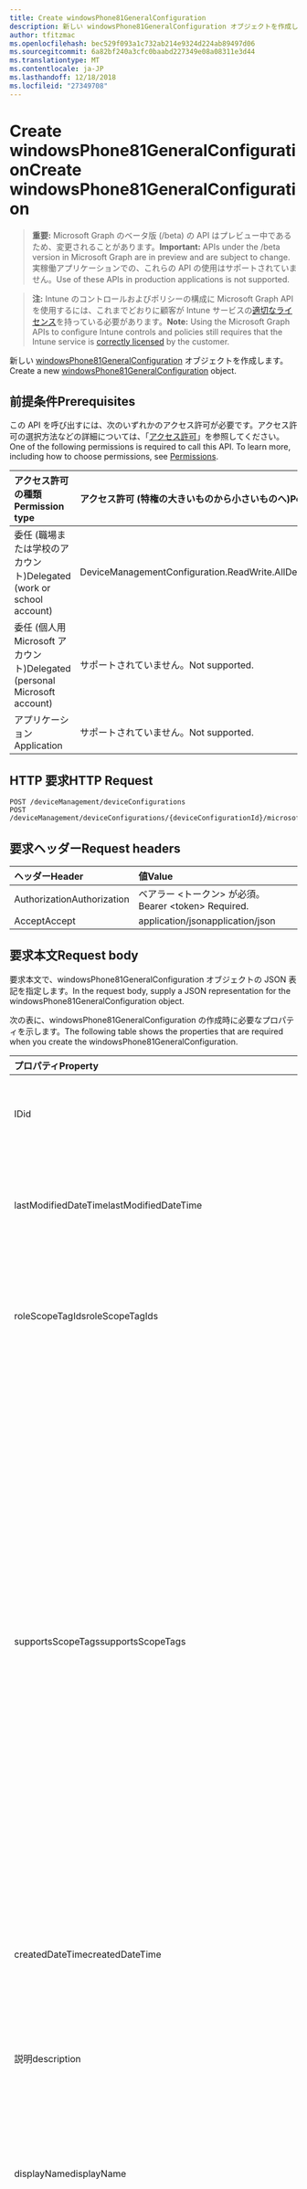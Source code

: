 ```yaml
---
title: Create windowsPhone81GeneralConfiguration
description: 新しい windowsPhone81GeneralConfiguration オブジェクトを作成します。
author: tfitzmac
ms.openlocfilehash: bec529f093a1c732ab214e9324d224ab89497d06
ms.sourcegitcommit: 6a82bf240a3cfc0baabd227349e08a08311e3d44
ms.translationtype: MT
ms.contentlocale: ja-JP
ms.lasthandoff: 12/18/2018
ms.locfileid: "27349708"
---
```

# <a name="create-windowsphone81generalconfiguration"></a><span data-ttu-id="ffe23-103">Create windowsPhone81GeneralConfiguration</span><span class="sxs-lookup"><span data-stu-id="ffe23-103">Create windowsPhone81GeneralConfiguration</span></span>

> <span data-ttu-id="ffe23-104">**重要:** Microsoft Graph のベータ版 (/beta) の API はプレビュー中であるため、変更されることがあります。</span><span class="sxs-lookup"><span data-stu-id="ffe23-104">**Important:** APIs under the /beta version in Microsoft Graph are in preview and are subject to change.</span></span> <span data-ttu-id="ffe23-105">実稼働アプリケーションでの、これらの API の使用はサポートされていません。</span><span class="sxs-lookup"><span data-stu-id="ffe23-105">Use of these APIs in production applications is not supported.</span></span>

> <span data-ttu-id="ffe23-106">**注:** Intune のコントロールおよびポリシーの構成に Microsoft Graph API を使用するには、これまでどおりに顧客が Intune サービスの[適切なライセンス](https://go.microsoft.com/fwlink/?linkid=839381)を持っている必要があります。</span><span class="sxs-lookup"><span data-stu-id="ffe23-106">**Note:** Using the Microsoft Graph APIs to configure Intune controls and policies still requires that the Intune service is [correctly licensed](https://go.microsoft.com/fwlink/?linkid=839381) by the customer.</span></span>

<span data-ttu-id="ffe23-107">新しい [windowsPhone81GeneralConfiguration](../resources/intune-deviceconfig-windowsphone81generalconfiguration.md) オブジェクトを作成します。</span><span class="sxs-lookup"><span data-stu-id="ffe23-107">Create a new [windowsPhone81GeneralConfiguration](../resources/intune-deviceconfig-windowsphone81generalconfiguration.md) object.</span></span>
## <a name="prerequisites"></a><span data-ttu-id="ffe23-108">前提条件</span><span class="sxs-lookup"><span data-stu-id="ffe23-108">Prerequisites</span></span>
<span data-ttu-id="ffe23-p102">この API を呼び出すには、次のいずれかのアクセス許可が必要です。アクセス許可の選択方法などの詳細については、「[アクセス許可](/graph/permissions-reference)」を参照してください。</span><span class="sxs-lookup"><span data-stu-id="ffe23-p102">One of the following permissions is required to call this API. To learn more, including how to choose permissions, see [Permissions](/graph/permissions-reference).</span></span>

|<span data-ttu-id="ffe23-111">アクセス許可の種類</span><span class="sxs-lookup"><span data-stu-id="ffe23-111">Permission type</span></span>|<span data-ttu-id="ffe23-112">アクセス許可 (特権の大きいものから小さいものへ)</span><span class="sxs-lookup"><span data-stu-id="ffe23-112">Permissions (from most to least privileged)</span></span>|
|:---|:---|
|<span data-ttu-id="ffe23-113">委任 (職場または学校のアカウント)</span><span class="sxs-lookup"><span data-stu-id="ffe23-113">Delegated (work or school account)</span></span>|<span data-ttu-id="ffe23-114">DeviceManagementConfiguration.ReadWrite.All</span><span class="sxs-lookup"><span data-stu-id="ffe23-114">DeviceManagementConfiguration.ReadWrite.All</span></span>|
|<span data-ttu-id="ffe23-115">委任 (個人用 Microsoft アカウント)</span><span class="sxs-lookup"><span data-stu-id="ffe23-115">Delegated (personal Microsoft account)</span></span>|<span data-ttu-id="ffe23-116">サポートされていません。</span><span class="sxs-lookup"><span data-stu-id="ffe23-116">Not supported.</span></span>|
|<span data-ttu-id="ffe23-117">アプリケーション</span><span class="sxs-lookup"><span data-stu-id="ffe23-117">Application</span></span>|<span data-ttu-id="ffe23-118">サポートされていません。</span><span class="sxs-lookup"><span data-stu-id="ffe23-118">Not supported.</span></span>|

## <a name="http-request"></a><span data-ttu-id="ffe23-119">HTTP 要求</span><span class="sxs-lookup"><span data-stu-id="ffe23-119">HTTP Request</span></span>
<!-- {
  "blockType": "ignored"
}
-->
``` http
POST /deviceManagement/deviceConfigurations
POST /deviceManagement/deviceConfigurations/{deviceConfigurationId}/microsoft.graph.windowsDomainJoinConfiguration/networkAccessConfigurations
```

## <a name="request-headers"></a><span data-ttu-id="ffe23-120">要求ヘッダー</span><span class="sxs-lookup"><span data-stu-id="ffe23-120">Request headers</span></span>
|<span data-ttu-id="ffe23-121">ヘッダー</span><span class="sxs-lookup"><span data-stu-id="ffe23-121">Header</span></span>|<span data-ttu-id="ffe23-122">値</span><span class="sxs-lookup"><span data-stu-id="ffe23-122">Value</span></span>|
|:---|:---|
|<span data-ttu-id="ffe23-123">Authorization</span><span class="sxs-lookup"><span data-stu-id="ffe23-123">Authorization</span></span>|<span data-ttu-id="ffe23-124">ベアラー &lt;トークン&gt; が必須。</span><span class="sxs-lookup"><span data-stu-id="ffe23-124">Bearer &lt;token&gt; Required.</span></span>|
|<span data-ttu-id="ffe23-125">Accept</span><span class="sxs-lookup"><span data-stu-id="ffe23-125">Accept</span></span>|<span data-ttu-id="ffe23-126">application/json</span><span class="sxs-lookup"><span data-stu-id="ffe23-126">application/json</span></span>|

## <a name="request-body"></a><span data-ttu-id="ffe23-127">要求本文</span><span class="sxs-lookup"><span data-stu-id="ffe23-127">Request body</span></span>
<span data-ttu-id="ffe23-128">要求本文で、windowsPhone81GeneralConfiguration オブジェクトの JSON 表記を指定します。</span><span class="sxs-lookup"><span data-stu-id="ffe23-128">In the request body, supply a JSON representation for the windowsPhone81GeneralConfiguration object.</span></span>

<span data-ttu-id="ffe23-129">次の表に、windowsPhone81GeneralConfiguration の作成時に必要なプロパティを示します。</span><span class="sxs-lookup"><span data-stu-id="ffe23-129">The following table shows the properties that are required when you create the windowsPhone81GeneralConfiguration.</span></span>

|<span data-ttu-id="ffe23-130">プロパティ</span><span class="sxs-lookup"><span data-stu-id="ffe23-130">Property</span></span>|<span data-ttu-id="ffe23-131">種類</span><span class="sxs-lookup"><span data-stu-id="ffe23-131">Type</span></span>|<span data-ttu-id="ffe23-132">説明</span><span class="sxs-lookup"><span data-stu-id="ffe23-132">Description</span></span>|
|:---|:---|:---|
|<span data-ttu-id="ffe23-133">ID</span><span class="sxs-lookup"><span data-stu-id="ffe23-133">id</span></span>|<span data-ttu-id="ffe23-134">String</span><span class="sxs-lookup"><span data-stu-id="ffe23-134">String</span></span>|<span data-ttu-id="ffe23-135">エンティティのキー。</span><span class="sxs-lookup"><span data-stu-id="ffe23-135">Key of the entity.</span></span> <span data-ttu-id="ffe23-136">[deviceConfiguration](../resources/intune-deviceconfig-deviceconfiguration.md) から継承します</span><span class="sxs-lookup"><span data-stu-id="ffe23-136">Inherited from [deviceConfiguration](../resources/intune-deviceconfig-deviceconfiguration.md)</span></span>|
|<span data-ttu-id="ffe23-137">lastModifiedDateTime</span><span class="sxs-lookup"><span data-stu-id="ffe23-137">lastModifiedDateTime</span></span>|<span data-ttu-id="ffe23-138">DateTimeOffset</span><span class="sxs-lookup"><span data-stu-id="ffe23-138">DateTimeOffset</span></span>|<span data-ttu-id="ffe23-139">オブジェクトが最後に変更された DateTime。</span><span class="sxs-lookup"><span data-stu-id="ffe23-139">DateTime the object was last modified.</span></span> <span data-ttu-id="ffe23-140">[deviceConfiguration](../resources/intune-deviceconfig-deviceconfiguration.md) から継承します</span><span class="sxs-lookup"><span data-stu-id="ffe23-140">Inherited from [deviceConfiguration](../resources/intune-deviceconfig-deviceconfiguration.md)</span></span>|
|<span data-ttu-id="ffe23-141">roleScopeTagIds</span><span class="sxs-lookup"><span data-stu-id="ffe23-141">roleScopeTagIds</span></span>|<span data-ttu-id="ffe23-142">String コレクション</span><span class="sxs-lookup"><span data-stu-id="ffe23-142">String collection</span></span>|<span data-ttu-id="ffe23-143">このエンティティ インスタンスのスコープのタグのリストです。</span><span class="sxs-lookup"><span data-stu-id="ffe23-143">List of Scope Tags for this Entity instance.</span></span> <span data-ttu-id="ffe23-144">[deviceConfiguration](../resources/intune-deviceconfig-deviceconfiguration.md) から継承します</span><span class="sxs-lookup"><span data-stu-id="ffe23-144">Inherited from [deviceConfiguration](../resources/intune-deviceconfig-deviceconfiguration.md)</span></span>|
|<span data-ttu-id="ffe23-145">supportsScopeTags</span><span class="sxs-lookup"><span data-stu-id="ffe23-145">supportsScopeTags</span></span>|<span data-ttu-id="ffe23-146">ブール型</span><span class="sxs-lookup"><span data-stu-id="ffe23-146">Boolean</span></span>|<span data-ttu-id="ffe23-147">デバイスの構成を基になるスコープのタグの割り当てをサポートしているかどうかを示します。</span><span class="sxs-lookup"><span data-stu-id="ffe23-147">Indicates whether or not the underlying Device Configuration supports the assignment of scope tags.</span></span> <span data-ttu-id="ffe23-148">この値が false であり、エンティティをスコープ指定されたユーザーには表示されませんがある場合、ScopeTags プロパティに割り当てることは許可されていません。</span><span class="sxs-lookup"><span data-stu-id="ffe23-148">Assigning to the ScopeTags property is not allowed when this value is false and entities will not be visible to scoped users.</span></span> <span data-ttu-id="ffe23-149">これは、Silverlight で作成されたレガシ ポリシーに対して発生し、削除して、Azure ポータル内のポリシーを再作成することで解決できます。</span><span class="sxs-lookup"><span data-stu-id="ffe23-149">This occurs for Legacy policies created in Silverlight and can be resolved by deleting and recreating the policy in the Azure Portal.</span></span> <span data-ttu-id="ffe23-150">このプロパティは読み取りのみ可能です。</span><span class="sxs-lookup"><span data-stu-id="ffe23-150">This property is read-only.</span></span> <span data-ttu-id="ffe23-151">[deviceConfiguration](../resources/intune-deviceconfig-deviceconfiguration.md) から継承します</span><span class="sxs-lookup"><span data-stu-id="ffe23-151">Inherited from [deviceConfiguration](../resources/intune-deviceconfig-deviceconfiguration.md)</span></span>|
|<span data-ttu-id="ffe23-152">createdDateTime</span><span class="sxs-lookup"><span data-stu-id="ffe23-152">createdDateTime</span></span>|<span data-ttu-id="ffe23-153">DateTimeOffset</span><span class="sxs-lookup"><span data-stu-id="ffe23-153">DateTimeOffset</span></span>|<span data-ttu-id="ffe23-154">オブジェクトが作成された DateTime。</span><span class="sxs-lookup"><span data-stu-id="ffe23-154">DateTime the object was created.</span></span> <span data-ttu-id="ffe23-155">[deviceConfiguration](../resources/intune-deviceconfig-deviceconfiguration.md) から継承します</span><span class="sxs-lookup"><span data-stu-id="ffe23-155">Inherited from [deviceConfiguration](../resources/intune-deviceconfig-deviceconfiguration.md)</span></span>|
|<span data-ttu-id="ffe23-156">説明</span><span class="sxs-lookup"><span data-stu-id="ffe23-156">description</span></span>|<span data-ttu-id="ffe23-157">String</span><span class="sxs-lookup"><span data-stu-id="ffe23-157">String</span></span>|<span data-ttu-id="ffe23-158">デバイス構成について管理者が提供した説明。</span><span class="sxs-lookup"><span data-stu-id="ffe23-158">Admin provided description of the Device Configuration.</span></span> <span data-ttu-id="ffe23-159">[deviceConfiguration](../resources/intune-deviceconfig-deviceconfiguration.md) から継承します</span><span class="sxs-lookup"><span data-stu-id="ffe23-159">Inherited from [deviceConfiguration](../resources/intune-deviceconfig-deviceconfiguration.md)</span></span>|
|<span data-ttu-id="ffe23-160">displayName</span><span class="sxs-lookup"><span data-stu-id="ffe23-160">displayName</span></span>|<span data-ttu-id="ffe23-161">String</span><span class="sxs-lookup"><span data-stu-id="ffe23-161">String</span></span>|<span data-ttu-id="ffe23-162">デバイス構成について管理者が指定した名前。</span><span class="sxs-lookup"><span data-stu-id="ffe23-162">Admin provided name of the device configuration.</span></span> <span data-ttu-id="ffe23-163">[deviceConfiguration](../resources/intune-deviceconfig-deviceconfiguration.md) から継承します</span><span class="sxs-lookup"><span data-stu-id="ffe23-163">Inherited from [deviceConfiguration](../resources/intune-deviceconfig-deviceconfiguration.md)</span></span>|
|<span data-ttu-id="ffe23-164">version</span><span class="sxs-lookup"><span data-stu-id="ffe23-164">version</span></span>|<span data-ttu-id="ffe23-165">Int32</span><span class="sxs-lookup"><span data-stu-id="ffe23-165">Int32</span></span>|<span data-ttu-id="ffe23-166">デバイス構成のバージョン。</span><span class="sxs-lookup"><span data-stu-id="ffe23-166">Version of the device configuration.</span></span> <span data-ttu-id="ffe23-167">[deviceConfiguration](../resources/intune-deviceconfig-deviceconfiguration.md) から継承します</span><span class="sxs-lookup"><span data-stu-id="ffe23-167">Inherited from [deviceConfiguration](../resources/intune-deviceconfig-deviceconfiguration.md)</span></span>|
|<span data-ttu-id="ffe23-168">applyOnlyToWindowsPhone81</span><span class="sxs-lookup"><span data-stu-id="ffe23-168">applyOnlyToWindowsPhone81</span></span>|<span data-ttu-id="ffe23-169">Boolean</span><span class="sxs-lookup"><span data-stu-id="ffe23-169">Boolean</span></span>|<span data-ttu-id="ffe23-170">このポリシーを Windows Phone 8.1 にのみ適用するかどうかを示す値。</span><span class="sxs-lookup"><span data-stu-id="ffe23-170">Value indicating whether this policy only applies to Windows Phone 8.1.</span></span> <span data-ttu-id="ffe23-171">このプロパティは読み取り専用です。</span><span class="sxs-lookup"><span data-stu-id="ffe23-171">This property is read-only.</span></span>|
|<span data-ttu-id="ffe23-172">appsBlockCopyPaste</span><span class="sxs-lookup"><span data-stu-id="ffe23-172">appsBlockCopyPaste</span></span>|<span data-ttu-id="ffe23-173">Boolean</span><span class="sxs-lookup"><span data-stu-id="ffe23-173">Boolean</span></span>|<span data-ttu-id="ffe23-174">コピー/貼り付けを禁止するかどうかを示します。</span><span class="sxs-lookup"><span data-stu-id="ffe23-174">Indicates whether or not to block copy paste.</span></span>|
|<span data-ttu-id="ffe23-175">bluetoothBlocked</span><span class="sxs-lookup"><span data-stu-id="ffe23-175">bluetoothBlocked</span></span>|<span data-ttu-id="ffe23-176">Boolean</span><span class="sxs-lookup"><span data-stu-id="ffe23-176">Boolean</span></span>|<span data-ttu-id="ffe23-177">Bluetooth をブロックするかどうかを示します。</span><span class="sxs-lookup"><span data-stu-id="ffe23-177">Indicates whether or not to block bluetooth.</span></span>|
|<span data-ttu-id="ffe23-178">cameraBlocked</span><span class="sxs-lookup"><span data-stu-id="ffe23-178">cameraBlocked</span></span>|<span data-ttu-id="ffe23-179">Boolean</span><span class="sxs-lookup"><span data-stu-id="ffe23-179">Boolean</span></span>|<span data-ttu-id="ffe23-180">カメラをブロックするかどうかを示します。</span><span class="sxs-lookup"><span data-stu-id="ffe23-180">Indicates whether or not to block camera.</span></span>|
|<span data-ttu-id="ffe23-181">cellularBlockWifiTethering</span><span class="sxs-lookup"><span data-stu-id="ffe23-181">cellularBlockWifiTethering</span></span>|<span data-ttu-id="ffe23-182">Boolean</span><span class="sxs-lookup"><span data-stu-id="ffe23-182">Boolean</span></span>|<span data-ttu-id="ffe23-183">Wi-Fi テザリングをブロックするかどうかを示します。</span><span class="sxs-lookup"><span data-stu-id="ffe23-183">Indicates whether or not to block Wi-Fi tethering.</span></span> <span data-ttu-id="ffe23-184">Wi-Fi がブロックされていれば、この値は関係ありません。</span><span class="sxs-lookup"><span data-stu-id="ffe23-184">Has no impact if Wi-Fi is blocked.</span></span>|
|<span data-ttu-id="ffe23-185">compliantAppsList</span><span class="sxs-lookup"><span data-stu-id="ffe23-185">compliantAppsList</span></span>|<span data-ttu-id="ffe23-186">[appListItem](../resources/intune-deviceconfig-applistitem.md) コレクション</span><span class="sxs-lookup"><span data-stu-id="ffe23-186">[appListItem](../resources/intune-deviceconfig-applistitem.md) collection</span></span>|<span data-ttu-id="ffe23-187">コンプライアンス内のアプリのリスト (CompliantAppListType によって制御される、許可リストまたは禁止リスト)。</span><span class="sxs-lookup"><span data-stu-id="ffe23-187">List of apps in the compliance (either allow list or block list, controlled by CompliantAppListType).</span></span> <span data-ttu-id="ffe23-188">このコレクションには、最大で 10000 個の要素を含めることができます。</span><span class="sxs-lookup"><span data-stu-id="ffe23-188">This collection can contain a maximum of 10000 elements.</span></span>|
|<span data-ttu-id="ffe23-189">compliantAppListType</span><span class="sxs-lookup"><span data-stu-id="ffe23-189">compliantAppListType</span></span>|[<span data-ttu-id="ffe23-190">appListType</span><span class="sxs-lookup"><span data-stu-id="ffe23-190">appListType</span></span>](../resources/intune-deviceconfig-applisttype.md)|<span data-ttu-id="ffe23-191">AppComplianceList 内にあるリスト。</span><span class="sxs-lookup"><span data-stu-id="ffe23-191">List that is in the AppComplianceList.</span></span> <span data-ttu-id="ffe23-192">可能な値は、`none`、`appsInListCompliant`、`appsNotInListCompliant` です。</span><span class="sxs-lookup"><span data-stu-id="ffe23-192">Possible values are: `none`, `appsInListCompliant`, `appsNotInListCompliant`.</span></span>|
|<span data-ttu-id="ffe23-193">diagnosticDataBlockSubmission</span><span class="sxs-lookup"><span data-stu-id="ffe23-193">diagnosticDataBlockSubmission</span></span>|<span data-ttu-id="ffe23-194">Boolean</span><span class="sxs-lookup"><span data-stu-id="ffe23-194">Boolean</span></span>|<span data-ttu-id="ffe23-195">診断データの送信をブロックするかどうかを示します。</span><span class="sxs-lookup"><span data-stu-id="ffe23-195">Indicates whether or not to block diagnostic data submission.</span></span>|
|<span data-ttu-id="ffe23-196">emailBlockAddingAccounts</span><span class="sxs-lookup"><span data-stu-id="ffe23-196">emailBlockAddingAccounts</span></span>|<span data-ttu-id="ffe23-197">Boolean</span><span class="sxs-lookup"><span data-stu-id="ffe23-197">Boolean</span></span>|<span data-ttu-id="ffe23-198">カスタム電子メール アカウントをブロックするかどうかを示します。</span><span class="sxs-lookup"><span data-stu-id="ffe23-198">Indicates whether or not to block custom email accounts.</span></span>|
|<span data-ttu-id="ffe23-199">locationServicesBlocked</span><span class="sxs-lookup"><span data-stu-id="ffe23-199">locationServicesBlocked</span></span>|<span data-ttu-id="ffe23-200">Boolean</span><span class="sxs-lookup"><span data-stu-id="ffe23-200">Boolean</span></span>|<span data-ttu-id="ffe23-201">位置情報サービスをブロックするかどうかを示します。</span><span class="sxs-lookup"><span data-stu-id="ffe23-201">Indicates whether or not to block location services.</span></span>|
|<span data-ttu-id="ffe23-202">microsoftAccountBlocked</span><span class="sxs-lookup"><span data-stu-id="ffe23-202">microsoftAccountBlocked</span></span>|<span data-ttu-id="ffe23-203">Boolean</span><span class="sxs-lookup"><span data-stu-id="ffe23-203">Boolean</span></span>|<span data-ttu-id="ffe23-204">Microsoft アカウントの使用を禁止するかどうかを示します。</span><span class="sxs-lookup"><span data-stu-id="ffe23-204">Indicates whether or not to block using a Microsoft Account.</span></span>|
|<span data-ttu-id="ffe23-205">nfcBlocked</span><span class="sxs-lookup"><span data-stu-id="ffe23-205">nfcBlocked</span></span>|<span data-ttu-id="ffe23-206">Boolean</span><span class="sxs-lookup"><span data-stu-id="ffe23-206">Boolean</span></span>|<span data-ttu-id="ffe23-207">近距離無線通信をブロックするかどうかを示します。</span><span class="sxs-lookup"><span data-stu-id="ffe23-207">Indicates whether or not to block Near-Field Communication.</span></span>|
|<span data-ttu-id="ffe23-208">passwordBlockSimple</span><span class="sxs-lookup"><span data-stu-id="ffe23-208">passwordBlockSimple</span></span>|<span data-ttu-id="ffe23-209">Boolean</span><span class="sxs-lookup"><span data-stu-id="ffe23-209">Boolean</span></span>|<span data-ttu-id="ffe23-210">カレンダーの同期を禁止するかどうかを示します。</span><span class="sxs-lookup"><span data-stu-id="ffe23-210">Indicates whether or not to block syncing the calendar.</span></span>|
|<span data-ttu-id="ffe23-211">passwordExpirationDays</span><span class="sxs-lookup"><span data-stu-id="ffe23-211">passwordExpirationDays</span></span>|<span data-ttu-id="ffe23-212">Int32</span><span class="sxs-lookup"><span data-stu-id="ffe23-212">Int32</span></span>|<span data-ttu-id="ffe23-213">パスワードの有効期限が切れるまでの日数。</span><span class="sxs-lookup"><span data-stu-id="ffe23-213">Number of days before the password expires.</span></span>|
|<span data-ttu-id="ffe23-214">passwordMinimumLength</span><span class="sxs-lookup"><span data-stu-id="ffe23-214">passwordMinimumLength</span></span>|<span data-ttu-id="ffe23-215">Int32</span><span class="sxs-lookup"><span data-stu-id="ffe23-215">Int32</span></span>|<span data-ttu-id="ffe23-216">パスワードの最小の長さ。</span><span class="sxs-lookup"><span data-stu-id="ffe23-216">Minimum length of passwords.</span></span>|
|<span data-ttu-id="ffe23-217">passwordMinutesOfInactivityBeforeScreenTimeout</span><span class="sxs-lookup"><span data-stu-id="ffe23-217">passwordMinutesOfInactivityBeforeScreenTimeout</span></span>|<span data-ttu-id="ffe23-218">Int32</span><span class="sxs-lookup"><span data-stu-id="ffe23-218">Int32</span></span>|<span data-ttu-id="ffe23-219">画面がタイムアウトになるまでの非アクティブ時間 (分)。</span><span class="sxs-lookup"><span data-stu-id="ffe23-219">Minutes of inactivity before screen timeout.</span></span>|
|<span data-ttu-id="ffe23-220">passwordMinimumCharacterSetCount</span><span class="sxs-lookup"><span data-stu-id="ffe23-220">passwordMinimumCharacterSetCount</span></span>|<span data-ttu-id="ffe23-221">Int32</span><span class="sxs-lookup"><span data-stu-id="ffe23-221">Int32</span></span>|<span data-ttu-id="ffe23-222">パスワードが含まなければならない文字セットの数。</span><span class="sxs-lookup"><span data-stu-id="ffe23-222">Number of character sets a password must contain.</span></span>|
|<span data-ttu-id="ffe23-223">passwordPreviousPasswordBlockCount</span><span class="sxs-lookup"><span data-stu-id="ffe23-223">passwordPreviousPasswordBlockCount</span></span>|<span data-ttu-id="ffe23-224">Int32</span><span class="sxs-lookup"><span data-stu-id="ffe23-224">Int32</span></span>|<span data-ttu-id="ffe23-225">ブロックする、以前のパスワードの数。</span><span class="sxs-lookup"><span data-stu-id="ffe23-225">Number of previous passwords to block.</span></span> <span data-ttu-id="ffe23-226">有効な値は 0 から 24 までです</span><span class="sxs-lookup"><span data-stu-id="ffe23-226">Valid values 0 to 24</span></span>|
|<span data-ttu-id="ffe23-227">passwordSignInFailureCountBeforeFactoryReset</span><span class="sxs-lookup"><span data-stu-id="ffe23-227">passwordSignInFailureCountBeforeFactoryReset</span></span>|<span data-ttu-id="ffe23-228">Int32</span><span class="sxs-lookup"><span data-stu-id="ffe23-228">Int32</span></span>|<span data-ttu-id="ffe23-229">出荷時の設定にリセットされるまでの、失敗が許可されるサインインの回数。</span><span class="sxs-lookup"><span data-stu-id="ffe23-229">Number of sign in failures allowed before factory reset.</span></span>|
|<span data-ttu-id="ffe23-230">passwordRequiredType</span><span class="sxs-lookup"><span data-stu-id="ffe23-230">passwordRequiredType</span></span>|[<span data-ttu-id="ffe23-231">requiredPasswordType</span><span class="sxs-lookup"><span data-stu-id="ffe23-231">requiredPasswordType</span></span>](../resources/intune-deviceconfig-requiredpasswordtype.md)|<span data-ttu-id="ffe23-232">必要なパスワードの種類。</span><span class="sxs-lookup"><span data-stu-id="ffe23-232">Password type that is required.</span></span> <span data-ttu-id="ffe23-233">可能な値は、`deviceDefault`、`alphanumeric`、`numeric` です。</span><span class="sxs-lookup"><span data-stu-id="ffe23-233">Possible values are: `deviceDefault`, `alphanumeric`, `numeric`.</span></span>|
|<span data-ttu-id="ffe23-234">passwordRequired</span><span class="sxs-lookup"><span data-stu-id="ffe23-234">passwordRequired</span></span>|<span data-ttu-id="ffe23-235">Boolean</span><span class="sxs-lookup"><span data-stu-id="ffe23-235">Boolean</span></span>|<span data-ttu-id="ffe23-236">パスワードを要求するかどうかを指定します。</span><span class="sxs-lookup"><span data-stu-id="ffe23-236">Indicates whether or not to require a password.</span></span>|
|<span data-ttu-id="ffe23-237">screenCaptureBlocked</span><span class="sxs-lookup"><span data-stu-id="ffe23-237">screenCaptureBlocked</span></span>|<span data-ttu-id="ffe23-238">Boolean</span><span class="sxs-lookup"><span data-stu-id="ffe23-238">Boolean</span></span>|<span data-ttu-id="ffe23-239">スクリーンショットを禁止するかどうかを示します。</span><span class="sxs-lookup"><span data-stu-id="ffe23-239">Indicates whether or not to block screenshots.</span></span>|
|<span data-ttu-id="ffe23-240">storageBlockRemovableStorage</span><span class="sxs-lookup"><span data-stu-id="ffe23-240">storageBlockRemovableStorage</span></span>|<span data-ttu-id="ffe23-241">Boolean</span><span class="sxs-lookup"><span data-stu-id="ffe23-241">Boolean</span></span>|<span data-ttu-id="ffe23-242">リムーバブル記憶域をブロックするかどうかを示します。</span><span class="sxs-lookup"><span data-stu-id="ffe23-242">Indicates whether or not to block removable storage.</span></span>|
|<span data-ttu-id="ffe23-243">storageRequireEncryption</span><span class="sxs-lookup"><span data-stu-id="ffe23-243">storageRequireEncryption</span></span>|<span data-ttu-id="ffe23-244">Boolean</span><span class="sxs-lookup"><span data-stu-id="ffe23-244">Boolean</span></span>|<span data-ttu-id="ffe23-245">暗号化が必要かどうかを示します。</span><span class="sxs-lookup"><span data-stu-id="ffe23-245">Indicates whether or not to require encryption.</span></span>|
|<span data-ttu-id="ffe23-246">webBrowserBlocked</span><span class="sxs-lookup"><span data-stu-id="ffe23-246">webBrowserBlocked</span></span>|<span data-ttu-id="ffe23-247">Boolean</span><span class="sxs-lookup"><span data-stu-id="ffe23-247">Boolean</span></span>|<span data-ttu-id="ffe23-248">Web ブラウザーをブロックするかどうかを示します。</span><span class="sxs-lookup"><span data-stu-id="ffe23-248">Indicates whether or not to block the web browser.</span></span>|
|<span data-ttu-id="ffe23-249">wifiBlocked</span><span class="sxs-lookup"><span data-stu-id="ffe23-249">wifiBlocked</span></span>|<span data-ttu-id="ffe23-250">Boolean</span><span class="sxs-lookup"><span data-stu-id="ffe23-250">Boolean</span></span>|<span data-ttu-id="ffe23-251">Wi-Fi をブロックするかどうかを示します。</span><span class="sxs-lookup"><span data-stu-id="ffe23-251">Indicates whether or not to block Wi-Fi.</span></span>|
|<span data-ttu-id="ffe23-252">wifiBlockAutomaticConnectHotspots</span><span class="sxs-lookup"><span data-stu-id="ffe23-252">wifiBlockAutomaticConnectHotspots</span></span>|<span data-ttu-id="ffe23-253">Boolean</span><span class="sxs-lookup"><span data-stu-id="ffe23-253">Boolean</span></span>|<span data-ttu-id="ffe23-254">Wi-Fi ホットスポットへの自動接続をブロックするかどうかを示します。</span><span class="sxs-lookup"><span data-stu-id="ffe23-254">Indicates whether or not to block automatically connecting to Wi-Fi hotspots.</span></span> <span data-ttu-id="ffe23-255">Wi-Fi がブロックされていれば、この値は関係ありません。</span><span class="sxs-lookup"><span data-stu-id="ffe23-255">Has no impact if Wi-Fi is blocked.</span></span>|
|<span data-ttu-id="ffe23-256">wifiBlockHotspotReporting</span><span class="sxs-lookup"><span data-stu-id="ffe23-256">wifiBlockHotspotReporting</span></span>|<span data-ttu-id="ffe23-257">Boolean</span><span class="sxs-lookup"><span data-stu-id="ffe23-257">Boolean</span></span>|<span data-ttu-id="ffe23-258">Wi-Fi ホットスポット レポートをブロックするかどうかを示します。</span><span class="sxs-lookup"><span data-stu-id="ffe23-258">Indicates whether or not to block Wi-Fi hotspot reporting.</span></span> <span data-ttu-id="ffe23-259">Wi-Fi がブロックされていれば、この値は関係ありません。</span><span class="sxs-lookup"><span data-stu-id="ffe23-259">Has no impact if Wi-Fi is blocked.</span></span>|
|<span data-ttu-id="ffe23-260">windowsStoreBlocked</span><span class="sxs-lookup"><span data-stu-id="ffe23-260">windowsStoreBlocked</span></span>|<span data-ttu-id="ffe23-261">Boolean</span><span class="sxs-lookup"><span data-stu-id="ffe23-261">Boolean</span></span>|<span data-ttu-id="ffe23-262">Windows ストアをブロックするかどうかを示します。</span><span class="sxs-lookup"><span data-stu-id="ffe23-262">Indicates whether or not to block the Windows Store.</span></span>|



## <a name="response"></a><span data-ttu-id="ffe23-263">応答</span><span class="sxs-lookup"><span data-stu-id="ffe23-263">Response</span></span>
<span data-ttu-id="ffe23-264">成功した場合、このメソッドは `201 Created` 応答コードと、応答本文で [windowsPhone81GeneralConfiguration](../resources/intune-deviceconfig-windowsphone81generalconfiguration.md) オブジェクトを返します。</span><span class="sxs-lookup"><span data-stu-id="ffe23-264">If successful, this method returns a `201 Created` response code and a [windowsPhone81GeneralConfiguration](../resources/intune-deviceconfig-windowsphone81generalconfiguration.md) object in the response body.</span></span>

## <a name="example"></a><span data-ttu-id="ffe23-265">例</span><span class="sxs-lookup"><span data-stu-id="ffe23-265">Example</span></span>
### <a name="request"></a><span data-ttu-id="ffe23-266">要求</span><span class="sxs-lookup"><span data-stu-id="ffe23-266">Request</span></span>
<span data-ttu-id="ffe23-267">以下は、要求の例です。</span><span class="sxs-lookup"><span data-stu-id="ffe23-267">Here is an example of the request.</span></span>
``` http
POST https://graph.microsoft.com/beta/deviceManagement/deviceConfigurations
Content-type: application/json
Content-length: 1617

{
  "@odata.type": "#microsoft.graph.windowsPhone81GeneralConfiguration",
  "lastModifiedDateTime": "2017-01-01T00:00:35.1329464-08:00",
  "roleScopeTagIds": [
    "Role Scope Tag Ids value"
  ],
  "supportsScopeTags": true,
  "description": "Description value",
  "displayName": "Display Name value",
  "version": 7,
  "applyOnlyToWindowsPhone81": true,
  "appsBlockCopyPaste": true,
  "bluetoothBlocked": true,
  "cameraBlocked": true,
  "cellularBlockWifiTethering": true,
  "compliantAppsList": [
    {
      "@odata.type": "microsoft.graph.appListItem",
      "name": "Name value",
      "publisher": "Publisher value",
      "appStoreUrl": "https://example.com/appStoreUrl/",
      "appId": "App Id value"
    }
  ],
  "compliantAppListType": "appsInListCompliant",
  "diagnosticDataBlockSubmission": true,
  "emailBlockAddingAccounts": true,
  "locationServicesBlocked": true,
  "microsoftAccountBlocked": true,
  "nfcBlocked": true,
  "passwordBlockSimple": true,
  "passwordExpirationDays": 6,
  "passwordMinimumLength": 5,
  "passwordMinutesOfInactivityBeforeScreenTimeout": 14,
  "passwordMinimumCharacterSetCount": 0,
  "passwordPreviousPasswordBlockCount": 2,
  "passwordSignInFailureCountBeforeFactoryReset": 12,
  "passwordRequiredType": "alphanumeric",
  "passwordRequired": true,
  "screenCaptureBlocked": true,
  "storageBlockRemovableStorage": true,
  "storageRequireEncryption": true,
  "webBrowserBlocked": true,
  "wifiBlocked": true,
  "wifiBlockAutomaticConnectHotspots": true,
  "wifiBlockHotspotReporting": true,
  "windowsStoreBlocked": true
}
```

### <a name="response"></a><span data-ttu-id="ffe23-268">応答</span><span class="sxs-lookup"><span data-stu-id="ffe23-268">Response</span></span>
<span data-ttu-id="ffe23-p119">以下は、応答の例です。注:簡潔にするために、ここに示す応答オブジェクトは切り詰められている場合があります。すべてのプロパティは実際の呼び出しから返されます。</span><span class="sxs-lookup"><span data-stu-id="ffe23-p119">Here is an example of the response. Note: The response object shown here may be truncated for brevity. All of the properties will be returned from an actual call.</span></span>
``` http
HTTP/1.1 201 Created
Content-Type: application/json
Content-Length: 1725

{
  "@odata.type": "#microsoft.graph.windowsPhone81GeneralConfiguration",
  "id": "f5e0e34d-e34d-f5e0-4de3-e0f54de3e0f5",
  "lastModifiedDateTime": "2017-01-01T00:00:35.1329464-08:00",
  "roleScopeTagIds": [
    "Role Scope Tag Ids value"
  ],
  "supportsScopeTags": true,
  "createdDateTime": "2017-01-01T00:02:43.5775965-08:00",
  "description": "Description value",
  "displayName": "Display Name value",
  "version": 7,
  "applyOnlyToWindowsPhone81": true,
  "appsBlockCopyPaste": true,
  "bluetoothBlocked": true,
  "cameraBlocked": true,
  "cellularBlockWifiTethering": true,
  "compliantAppsList": [
    {
      "@odata.type": "microsoft.graph.appListItem",
      "name": "Name value",
      "publisher": "Publisher value",
      "appStoreUrl": "https://example.com/appStoreUrl/",
      "appId": "App Id value"
    }
  ],
  "compliantAppListType": "appsInListCompliant",
  "diagnosticDataBlockSubmission": true,
  "emailBlockAddingAccounts": true,
  "locationServicesBlocked": true,
  "microsoftAccountBlocked": true,
  "nfcBlocked": true,
  "passwordBlockSimple": true,
  "passwordExpirationDays": 6,
  "passwordMinimumLength": 5,
  "passwordMinutesOfInactivityBeforeScreenTimeout": 14,
  "passwordMinimumCharacterSetCount": 0,
  "passwordPreviousPasswordBlockCount": 2,
  "passwordSignInFailureCountBeforeFactoryReset": 12,
  "passwordRequiredType": "alphanumeric",
  "passwordRequired": true,
  "screenCaptureBlocked": true,
  "storageBlockRemovableStorage": true,
  "storageRequireEncryption": true,
  "webBrowserBlocked": true,
  "wifiBlocked": true,
  "wifiBlockAutomaticConnectHotspots": true,
  "wifiBlockHotspotReporting": true,
  "windowsStoreBlocked": true
}
```





